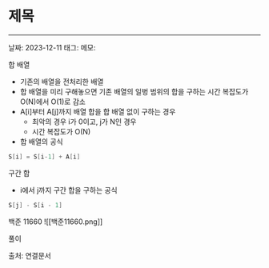 # 제목
---

날짜: 2023-12-11
태그:
메모:

합 배열
- 기존의 배열을 전처리한 배열
- 합 배열을 미리 구해놓으면 기존 배열의 일벙 범위의 합을 구하는 시간 복잡도가 O(N)에서 O(1)로 감소
- A[i]부터 A[j]까지 배열 합을 합 배열 없이 구하는 경우
	- 최악의 경우 i가 0이고, j가 N인 경우
	- 시간 복잡도가 O(N)
- 합 배열의 공식
```java
S[i] = S[i-1] + A[i]
```

구간 합
- i에서 j까지 구간 합을 구하는 공식
```java
S[j] - S[i - 1]
```

백준 11660
![[백준11660.png]]

풀이


출처:
연결문서
